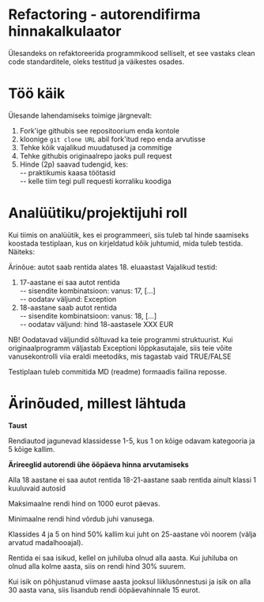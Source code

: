 # Refactoring - autorendifirma hinnakalkulaator

Ülesandeks on refaktoreerida programmikood selliselt, et see vastaks clean code standarditele, oleks testitud ja väikestes osades.

# Töö käik

Ülesande lahendamiseks toimige järgnevalt:
1. Fork'ige githubis see repositoorium enda kontole
2. kloonige `git clone URL` abil fork'itud repo enda arvutisse
3. Tehke kõik vajalikud muudatused ja commitige
4. Tehke githubis originaalrepo jaoks pull request
5. Hinde (2p) saavad tudengid, kes:  
 -- praktikumis kaasa töötasid  
 -- kelle tiim tegi pull requesti korraliku koodiga

# Analüütiku/projektijuhi roll

Kui tiimis on analüütik, kes ei programmeeri, siis tuleb tal hinde saamiseks koostada testiplaan, kus on kirjeldatud kõik juhtumid, mida tuleb testida. Näiteks:

Ärinõue: autot saab rentida alates 18. eluaastast
Vajalikud testid:
1. 17-aastane ei saa autot rentida  
-- sisendite kombinatsioon: vanus: 17, [...]  
-- oodatav väljund: Exception  
2. 18-aastane saab autot rentida  
-- sisendite kombinatsioon: vanus: 18, [...]  
-- oodatav väljund: hind 18-aastasele XXX EUR  

NB! Oodatavad väljundid sõltuvad ka teie programmi struktuurist. Kui originaalprogramm väljastab Exceptioni lõppkasutajale, siis teie võite vanusekontrolli viia eraldi meetodiks, mis tagastab vaid TRUE/FALSE

Testiplaan tuleb commitida MD (readme) formaadis failina reposse.

# Ärinõuded, millest lähtuda


**Taust**

Rendiautod jagunevad klassidesse 1-5, kus 1 on kõige odavam kategooria ja 5 kõige kallim.

**Ärireeglid autorendi ühe ööpäeva hinna arvutamiseks**

Alla 18 aastane ei saa autot rentida
18-21-aastane saab rentida ainult klassi 1 kuuluvaid autosid

Maksimaalne rendi hind on 1000 eurot päevas.

Minimaalne rendi hind võrdub juhi vanusega.

Klassides 4 ja 5 on hind 50% kallim kui juht on 25-aastane või noorem (välja arvatud madalhooajal).

Rentida ei saa isikud, kellel on juhiluba olnud alla aasta. Kui juhiluba on olnud alla kolme aasta, siis on rendi hind 30% suurem.

Kui isik on põhjustanud viimase aasta jooksul liiklusõnnestusi ja isik on alla 30 aasta vana, siis lisandub rendi ööpäevahinnale 15 eurot.
